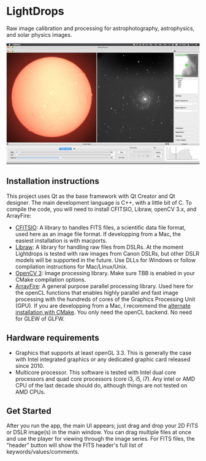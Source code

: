 # LightDrops
Raw image calibration and processing for astrophotography, astrophysics, and solar physics images. 

![alt tag](screenshots/screenshot_Solar_M74.jpg?raw=true)

## Installation instructions

This project uses Qt as the base framework with Qt Creator and Qt designer. 
The main development language is C++, with a little bit of C. 
To compile the code, you will need to install CFITSIO, Libraw, openCV 3.x, and ArrayFire:

- [CFITSIO](http://heasarc.gsfc.nasa.gov/fitsio/fitsio.html): A library to handles FITS files, a scientific data file format, used here as an image file format. If developping from a Mac, the easiest installation is with macports. 
- [Libraw](http://www.libraw.org/docs/Install-LibRaw-eng.html): A library for handling raw files from DSLRs. 
At the moment Lightdrops is tested with raw images from Canon DSLRs, but other DSLR models will be supported in the future. Use DLLs for Windows or follow compilation instructions for Mac/Linux/Unix. 
- [OpenCV 3](http://opencv.org): Image processing library. Make sure TBB is enabled in your CMake compilation options. 
- [ArrayFire](http://arrayfire.com): A general purpose parallel processing library. Used here for the openCL functions that enables highly parallel and fast image processing with the hundreds of cores of the Graphics Processing Unit (GPU). If you are developping from a Mac, I recommend the [alternate installation with CMake](https://github.com/arrayfire/arrayfire/wiki/Build-Instructions-for-OSX#building-arrayfire). You only need the openCL backend. No need for GLEW of GLFW. 

## Hardware requirements

- Graphics that supports at least openGL 3.3. This is generally the case with Intel integrated graphics or any dedicated graphic card released since 2010. 
- Multicore processor. This software is tested with Intel dual core processors and quad core processors (core i3, i5, i7). 
Any intel or AMD CPU of the last decade should do, although things are not tested on AMD CPUs.  

## Get Started

After you run the app, the main UI appears; just drag and drop your 2D FITS or DSLR image(s) in the main window. 
You can drag multiple files at once and use the player for viewing through the image series. For FITS files, the "header" button will show the FITS header's full list of keywords/values/comments. 
